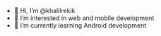 - 👋 Hi, I’m @khalilrekik
- 👀 I’m interested in web and mobile development 
- 🌱 I’m currently learning Android development
